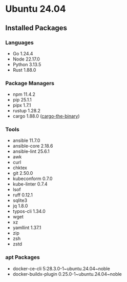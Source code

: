 # Ubuntu 24.04

## Installed Packages

### Languages

- Go 1.24.4
- Node 22.17.0
- Python 3.13.5
- Rust 1.88.0

### Package Managers

- npm 11.4.2
- pip 25.1.1
- pipx 1.7.1
- rustup 1.28.2
- cargo 1.88.0 ([cargo-the-binary](https://github.com/rust-lang/cargo/blob/master/src/cargo/version.rs))

### Tools

- ansible 11.7.0
- ansible-core 2.18.6
- ansible-lint 25.6.1
- awk
- curl
- chktex
- git 2.50.0
- kubeconform 0.7.0
- kube-linter 0.7.4
- lsof
- ruff 0.12.1
- sqlite3
- jq 1.8.0
- typos-cli 1.34.0
- wget
- xz
- yamllint 1.37.1
- zip
- zsh
- zstd

### apt Packages

- docker-ce-cli 5:28.3.0-1\~ubuntu.24.04\~noble
- docker-buildx-plugin 0.25.0-1\~ubuntu.24.04\~noble
